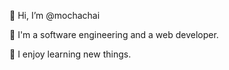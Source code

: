 👋  Hi, I’m @mochachai

🌺 I'm a software engineering and a web developer.

🌺 I enjoy learning new things.



<!---
jolliebees/jolliebees is a ✨ special ✨ repository because its `README.md` (this file) appears on your GitHub profile.
You can click the Preview link to take a look at your changes.
--->
